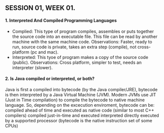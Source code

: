 ## SESSION 01, WEEK 01.
  #### **1. Interpreted And Compiled Programming Languages**
  - Complied: 
    This type of program compiles, assembles or puts together the source code into an executable file. This file       can be read by another machine with the same machine code. Observations: Faster, ready to run, source code is private,       takes an extra step (compile), not cross-platform (pc and mac).
  - Interpreted: This tyoe of program makes a copy of the source code (public). Observations: Cross platform, simpler to        test, needs an interpreter (slower).
    
  #### **2. Is Java compiled or interpreted, or both?**
  Java is first a compiled into bytecode (by the Java compiler/JRE), bytecode is then interpreted by a Java Virtual            Machine (JVM). Modern JVMs use JIT (Just in Time compilation) to compile the bytecode to native machine language.
     So, depending on the excecution enviroment, bytecode can be:
      compiled ahead of time and executed as native code (similar to most C++ compilers)
      compiled just-in-time and executed
      interpreted
      directly executed by a supported processor (bytecode is the native instruction set of some CPUs)
  
